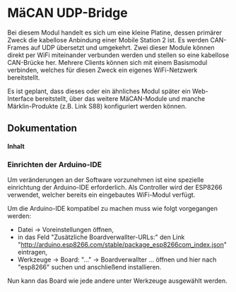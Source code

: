 # MäCAN UDP-Bridge

Bei diesem Modul handelt es sich um eine kleine Platine, dessen primärer Zweck die kabellose Anbindung einer Mobile Station 2 ist. 
Es werden CAN-Frames auf UDP übersetzt und umgekehrt. Zwei dieser Module können direkt per WiFi miteinander verbunden werden und stellen
so eine kabellose CAN-Brücke her. Mehrere Clients können sich mit einem Basismodul verbinden, welches für diesen Zweck ein eigenes
WiFi-Netzwerk bereitstellt. 

Es ist geplant, dass dieses oder ein ähnliches Modul später ein Web-Interface bereitstellt, über das weitere MäCAN-Module und manche
Märklin-Produkte (z.B. Link S88) konfiguriert werden können.

## Dokumentation

#### Inhalt

### Einrichten der Arduino-IDE

Um veränderungen an der Software vorzunehmen ist eine spezielle einrichtung der Arduino-IDE erforderlich. Als Controller wird der ESP8266
verwendet, welcher bereits ein eingebautes WiFi-Modul verfügt. 

Um die Arduino-IDE kompatibel zu machen muss wie folgt vorgegangen werden:
* Datei -> Voreinstellungen öffnen,
* in das Feld "Zusätzliche Boardverwallter-URLs:" den Link "http://arduino.esp8266.com/stable/package_esp8266com_index.json" eintragen,
* Werkzeuge -> Board: "..." -> Boardverwallter ... öffnen und hier nach "esp8266" suchen und anschließend installieren.

Nun kann das Board wie jede andere unter Werkzeuge ausgewählt werden.
